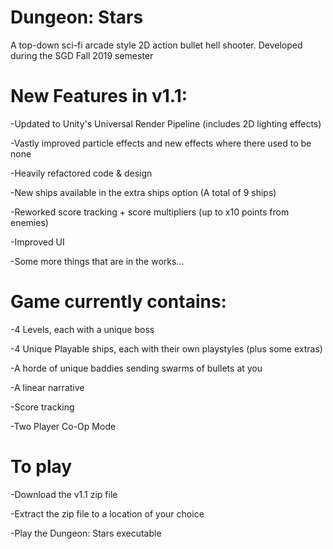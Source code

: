 # Dungeon: Stars
A top-down sci-fi arcade style 2D action bullet hell shooter. Developed during the SGD Fall 2019 semester

# New Features in v1.1:
-Updated to Unity's Universal Render Pipeline (includes 2D lighting effects)

-Vastly improved particle effects and new effects where there used to be none

-Heavily refactored code & design

-New ships available in the extra ships option (A total of 9 ships)

-Reworked score tracking + score multipliers (up to x10 points from enemies)

-Improved UI

-Some more things that are in the works...

# Game currently contains:
-4 Levels, each with a unique boss

-4 Unique Playable ships, each with their own playstyles (plus some extras)

-A horde of unique baddies sending swarms of bullets at you

-A linear narrative

-Score tracking

-Two Player Co-Op Mode

# To play 
-Download the v1.1 zip file

-Extract the zip file to a location of your choice

-Play the Dungeon: Stars executable
